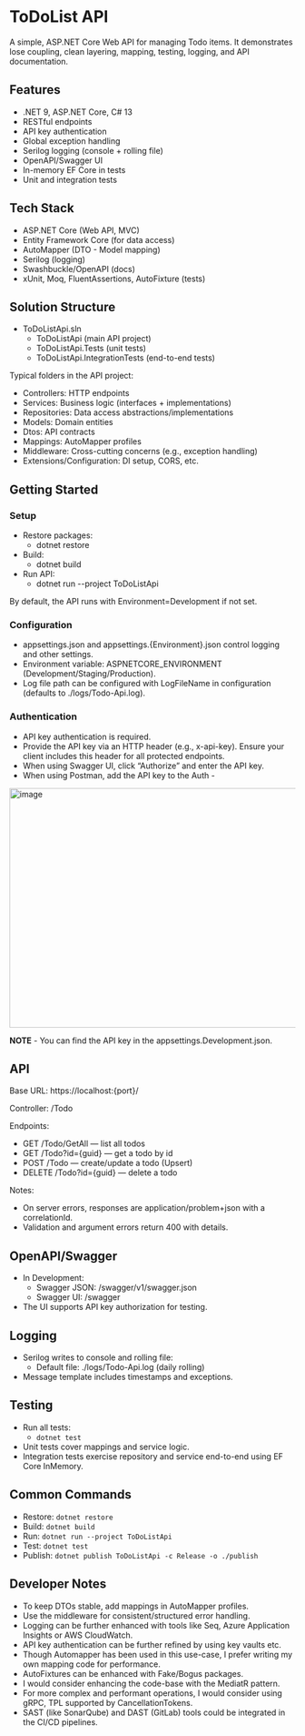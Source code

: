 # ToDoList API

A simple, ASP.NET Core Web API for managing Todo items. It demonstrates lose coupling, clean layering, mapping, testing, logging, and API documentation.

## Features

- .NET 9, ASP.NET Core, C# 13
- RESTful endpoints
- API key authentication
- Global exception handling
- Serilog logging (console + rolling file)
- OpenAPI/Swagger UI
- In-memory EF Core in tests
- Unit and integration tests

## Tech Stack

- ASP.NET Core (Web API, MVC)
- Entity Framework Core (for data access)
- AutoMapper (DTO - Model mapping)
- Serilog (logging)
- Swashbuckle/OpenAPI (docs)
- xUnit, Moq, FluentAssertions, AutoFixture (tests)

## Solution Structure

- ToDoListApi.sln
  - ToDoListApi (main API project)
  - ToDoListApi.Tests (unit tests)
  - ToDoListApi.IntegrationTests (end-to-end tests)

Typical folders in the API project:
- Controllers: HTTP endpoints
- Services: Business logic (interfaces + implementations)
- Repositories: Data access abstractions/implementations
- Models: Domain entities
- Dtos: API contracts
- Mappings: AutoMapper profiles
- Middleware: Cross-cutting concerns (e.g., exception handling)
- Extensions/Configuration: DI setup, CORS, etc.

## Getting Started

### Setup

- Restore packages:
  - dotnet restore
- Build:
  - dotnet build
- Run API:
  - dotnet run --project ToDoListApi

By default, the API runs with Environment=Development if not set.

### Configuration

- appsettings.json and appsettings.{Environment}.json control logging and other settings.
- Environment variable: ASPNETCORE_ENVIRONMENT (Development/Staging/Production).
- Log file path can be configured with LogFileName in configuration (defaults to ./logs/Todo-Api.log).

### Authentication

- API key authentication is required.
- Provide the API key via an HTTP header (e.g., x-api-key). Ensure your client includes this header for all protected endpoints.
- When using Swagger UI, click “Authorize” and enter the API key.
- When using Postman, add the API key to the Auth -
<img width="536" height="421" alt="image" src="https://github.com/user-attachments/assets/c0b6742a-4808-40c8-9a80-cafaa86f7410" />


**NOTE** - You can find the API key in the appsettings.Development.json.

## API

Base URL: https://localhost:{port}/

Controller: /Todo

Endpoints:
- GET /Todo/GetAll — list all todos
- GET /Todo?id={guid} — get a todo by id
- POST /Todo — create/update a todo (Upsert)
- DELETE /Todo?id={guid} — delete a todo

Notes:
- On server errors, responses are application/problem+json with a correlationId.
- Validation and argument errors return 400 with details.

## OpenAPI/Swagger

- In Development:
  - Swagger JSON: /swagger/v1/swagger.json
  - Swagger UI: /swagger
- The UI supports API key authorization for testing.

## Logging

- Serilog writes to console and rolling file:
  - Default file: ./logs/Todo-Api.log (daily rolling)
- Message template includes timestamps and exceptions.

## Testing

- Run all tests:
  - `dotnet test`
- Unit tests cover mappings and service logic.
- Integration tests exercise repository and service end-to-end using EF Core InMemory.

## Common Commands

- Restore: `dotnet restore`
- Build: `dotnet build`
- Run: `dotnet run --project ToDoListApi`
- Test: `dotnet test`
- Publish: `dotnet publish ToDoListApi -c Release -o ./publish`


## Developer Notes

- To keep DTOs stable, add mappings in AutoMapper profiles.
- Use the middleware for consistent/structured error handling.
- Logging can be further enhanced with tools like Seq, Azure Application Insights or AWS CloudWatch.
- API key authentication can be further refined by using key vaults etc. 
- Though Automapper has been used in this use-case, I prefer writing my own mapping code for performance.
- AutoFixtures can be enhanced with Fake/Bogus packages.
- I would consider enhancing the code-base with the MediatR pattern.
- For more complex and performant operations, I would consider using gRPC, TPL supported by CancellationTokens.
- SAST (like SonarQube) and DAST (GitLab) tools could be integrated in the CI/CD pipelines.


